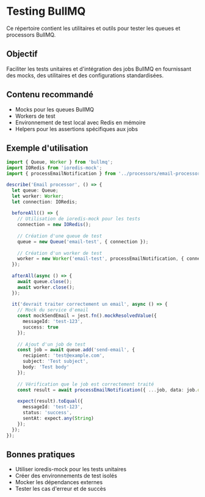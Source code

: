 # Testing BullMQ

Ce répertoire contient les utilitaires et outils pour tester les queues et processors BullMQ.

## Objectif

Faciliter les tests unitaires et d'intégration des jobs BullMQ en fournissant des mocks, des utilitaires et des configurations standardisées.

## Contenu recommandé

- Mocks pour les queues BullMQ
- Workers de test
- Environnement de test local avec Redis en mémoire
- Helpers pour les assertions spécifiques aux jobs

## Exemple d'utilisation

```typescript
import { Queue, Worker } from 'bullmq';
import IORedis from 'ioredis-mock';
import { processEmailNotification } from '../processors/email-processor';

describe('Email processor', () => {
  let queue: Queue;
  let worker: Worker;
  let connection: IORedis;
  
  beforeAll(() => {
    // Utilisation de ioredis-mock pour les tests
    connection = new IORedis();
    
    // Création d'une queue de test
    queue = new Queue('email-test', { connection });
    
    // Création d'un worker de test
    worker = new Worker('email-test', processEmailNotification, { connection });
  });
  
  afterAll(async () => {
    await queue.close();
    await worker.close();
  });
  
  it('devrait traiter correctement un email', async () => {
    // Mock du service d'email
    const mockSendEmail = jest.fn().mockResolvedValue({
      messageId: 'test-123',
      success: true
    });
    
    // Ajout d'un job de test
    const job = await queue.add('send-email', {
      recipient: 'test@example.com',
      subject: 'Test subject',
      body: 'Test body'
    });
    
    // Vérification que le job est correctement traité
    const result = await processEmailNotification({ ...job, data: job.data });
    
    expect(result).toEqual({
      messageId: 'test-123',
      status: 'success',
      sentAt: expect.any(String)
    });
  });
});
```

## Bonnes pratiques

- Utiliser ioredis-mock pour les tests unitaires
- Créer des environnements de test isolés
- Mocker les dépendances externes
- Tester les cas d'erreur et de succès